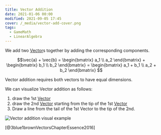 ```yaml
---
title: Vector Addition
date: 2021-01-06 00:00
modified: 2021-09-05 17:45
cover: /_media/vector-add-cover.png
tags:
  - GameMath
  - LinearAlgebra
---
```


We add two [Vector](vector.md)s together by adding the corresponding components.

$$\vec{a} + \vec{b} = \begin{bmatrix} a_1 \\ a_2 \end{bmatrix} + \begin{bmatrix} b_1 \\ b_2 \end{bmatrix} = \begin{bmatrix} a_1 + b_1 \\ a_2 + b_2 \end{bmatrix} $$

Vector addition requires both vectors to have equal dimensions.

We can visualize Vector addition as follows:

1. draw the 1st [Vector](vector.md)
2. draw the 2nd [Vector](vector.md) starting from the tip of the 1st [Vector](vector.md)
3. Draw a line from the tail of the 1st Vector to the tip of the 2nd.

![Vector addition visual example](/_media/vector-add-example.gif)

[@3blue1brownVectorsChapterEssence2016]